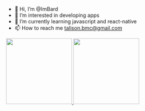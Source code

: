 - 👋 Hi, I’m @ImBard
- 👀 I’m interested in developing apps 
- 🌱 I’m currently learning javascript and react-native
- 📫 How to reach me talison.bmc@gmail.com

<div>
<a href="https://github.com/ImBard">
<img height="180em" src="https://github-readme-stats.vercel.app/api/top-langs/?ImBard&layout=compact&langs_count=7&theme=dracula"/>
<img height="180em" src="https://github-readme-stats.vercel.app/api?ImBard&show_icons=true&theme=dracula&include_all_commits=true&count_private=true"/>
</div>
<!---
ImBard/ImBard is a ✨ special ✨ repository because its `README.md` (this file) appears on your GitHub profile.
You can click the Preview link to take a look at your changes.
--->
